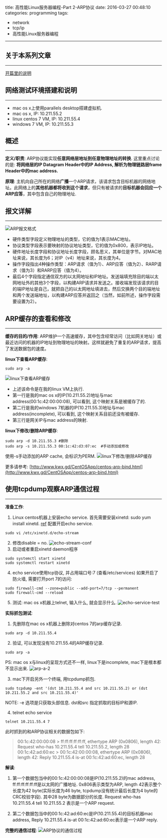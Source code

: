title: 高性能Linux服务器编程-Part 2-ARP协议
date: 2016-03-27 00:48:10
categories: programming
tags:
- network
- tcp/ip
- 高性能Linux服务器编程
---

## 关于本系列文章
---
[开篇里的说明](http://www.zhuxiaodong.net/2016/high-performance-linux-server-programming-part1-tcp-ip-summarize/#关于本系列文章)

## 网络测试环境搭建和说明
---
* mac os x上使用parallels desktop搭建虚拟机.
* mac os x, IP: 10.211.55.2
* linux centos 7 VM, IP: 10.211.55.4
* windows 7 VM, IP: 10.211.55.3

## 概述
---
**定义/职责**: ARP协议能实现**任意网络层地址到任意物理地址的转换**. 这里重点讨论的是: **将网络层的IP Datagram Header中的IP Address, 解析为物理链路层frame Header中的mac address.**

**原理**: 主机向自己所在的网络**广播**一个ARP请求，该请求包含目标机器的网络地址。此网络上的**其他机器都将收到这个请求**，但只有被请求的**目标机器会回应一个ARP应答**，其中包含自己的物理地址.

## 报文详解
---
![ARP报文格式](https://www.zhuxiaodong.net/static/images/arp-datagram.png)

* 硬件类型字段定义物理地址的类型，它的值为1表示MAC地址。
* 协议类型字段表示要映射的协议地址类型，它的值为0x800，表示IP地址。
* 硬件地址长度字段和协议地址长度字段，顾名思义，其单位是字节。对MAC地址来说，其长度为6；对IP（v4）地址来说，其长度为4。
* 操作字段指出4种操作类型：ARP请求（值为1）、ARP应答（值为2）、RARP请求（值为3）和RARP应答（值为4）。
* 最后4个字段指定通信双方的以太网地址和IP地址。发送端填充除目的端以太网地址外的其他3个字段，以构建ARP请求并发送之。接收端发现该请求的目的端IP地址是自己，就把自己的以太网地址填进去，然后交换两个目的端地址和两个发送端地址，以构建ARP应答并返回之（当然，如前所述，操作字段需要设置为2）。
<!--more-->
## ARP缓存的查看和修改
---
**缓存的目的/作用**: ARP维护一个高速缓存，其中包含经常访问（比如网关地址）或最近访问的机器的IP地址到物理地址的映射。这样就避免了重复的ARP请求，提高了发送数据包的速度。

**linux下查看ARP缓存**:
```
sudo arp -a
```
![linux下查看ARP缓存](https://www.zhuxiaodong.net/static/images/arp-a.png)
* 上述该命令是在我的linux VM上执行.
* 第一行是我的mac os x的IP(10.211.55.2)地址与mac address(00:1c:42:00:00:08), 可以看到, 这个映射关系是被缓存了的.
* 第二行是我的windows 7机器的IP(10.211.55.3)地址与mac address(incomplete), 可以看到, 这个映射关系目前还没有被缓存.
* 第三行是网关IP与mac address的映射.

**linux下修改/删除ARP缓存**:
```
sudo arp -d 10.211.55.3 #删除
sudo arp -s 10.211.55.3 00:1c:42:d3:07:ec  #手动添加或修改
```

使用-s手动添加的ARP cache, 会标识为PERM.
![linux下修改/删除ARP缓存](https://www.zhuxiaodong.net/static/images/arp-s.png)

更多请参考: [http://www.kwx.gd/CentOSApp/centos-arp-bind.html](http://www.kwx.gd/CentOSApp/centos-arp-bind.html)

## 使用tcpdump观察ARP通信过程
---
**准备工作**:
1. Linux centos机器上安装echo service.
首先需要安装xinetd:  sudo yum install xinetd. [ref](http://www.linuxfromscratch.org/blfs/view/svn/server/xinetd.html)
配置开启echo service.
```
sudo vi /etc/xinetd.d/echo-stream
```
2. 修改disable = no.
  ![echo-stream-conf](https://www.zhuxiaodong.net/static/images/echo-stream-conf.png)
3. 启动或者重启xinetd daemon程序
```
sudo systemctl start xinetd
sudo systemctl restart xinetd
```
4. echo service使用tcp协议, 并占用端口号:7 (查看/etc/services) 如果开启了防火墙, 需要打开port 7的访问:
```
sudo firewall-cmd --zone=public --add-port=7/tcp --permanent
sudo firewall-cmd --reload
```
5. 测试: mac os x机器上telnet, 输入什么, 就会显示什么.
![echo-service-test](https://www.zhuxiaodong.net/static/images/echo-service-test.png)

**实际抓包测试**:
1. 先删除在mac os x机器上删除对centos 7的arp缓存记录.
```
sudo arp -d 10.211.55.4
```

2. 验证, 可以发现没有10.211.55.4的ARP缓存记录.
```
sudo arp -a
```
PS: mac os x与linux的呈现方式还不一样, linux下是incomplete, mac下是根本都不显示出来.
![arp-a-2](https://www.zhuxiaodong.net/static/images/arp-a-2.png)

3. mac下开启另外一个终端, 用tcpdump抓包.
```
sudo tcpdump -ent '(dst 10.211.55.4 and src 10.211.55.2) or (dst 10.211.55.2 and src 10.211.55.4)'
```
NOTE:
-e 选项是只获取头部信息.
dst和src 指定抓取的目标IP和源IP.

4. telnet echo service
```
telnet 10.211.55.4 7
```
此时抓到的和ARP协议相关的数据包如下:
> 00:1c:42:00:00:08 > ff:ff:ff:ff:ff:ff, ethertype ARP (0x0806), length 42: Request who-has 10.211.55.4 tell 10.211.55.2, length 28
> 00:1c:42:ad:60:ec > 00:1c:42:00:00:08, ethertype ARP (0x0806), length 42: Reply 10.211.55.4 is-at 00:1c:42:ad:60:ec, length 28

**解读**:
1. 第一个数据包当中的00:1c:42:00:00:08是IP(10.211.55.2)的mac address, ff:ff:ff:ff:ff:ff是以太网的广播地址.  0x806表示类型为ARP, length 42表示整个长度为42 byte(实际长度为46 byte, tcpdump没有统计最后长度为4 byte的CRC校验字段). 其中28 byte为数据部分的长度. Request who-has 10.211.55.4 tell 10.211.55.2 表示是一个ARP request.

2. 第二个数据包当中的00:1c:42:ad:60:ec是IP(10.211.55.4)的目标机器mac address, Reply 10.211.55.4 is-at 00:1c:42:ad:60:ec表示是一个ARP reply.

**完整的通信过程**:
![ARP协议的通信过程](https://www.zhuxiaodong.net/static/images/arp-c.png)



